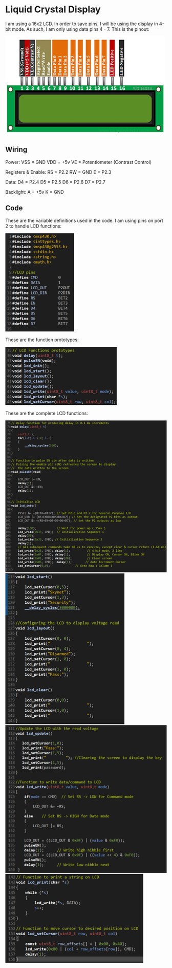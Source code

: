 # Liquid Crystal Display

I am using a 16x2 LCD. In order to save pins, I will be using the display in 4-bit mode. As such, I am only using data pins 4 - 7. This is the pinout:

![alt text](https://github.com/max-mejia-13/Skynet_Security/blob/main/images/16x2-LCD-Pinout.png)

## Wiring

Power:
VSS = GND
VDD = +5v
VE = Potentiometer (Contrast Control)

Registers & Enable:
RS = P2.2
RW = GND
E = P2.3

Data:
D4 = P2.4
D5 = P2.5
D6 = P2.6
D7 = P2.7

Backlight:
A = +5v
K = GND

## Code

These are the variable definitions used in the code. I am using pins on port 2 to handle LCD functions:

![alt text](https://github.com/max-mejia-13/Skynet_Security/blob/main/images/lcd_setup.png)


These are the function prototypes:

![alt text](https://github.com/max-mejia-13/Skynet_Security/blob/main/images/lcd_prototypes.png)


These are the complete LCD functions:

![alt text](https://github.com/max-mejia-13/Skynet_Security/blob/main/images/lcd_fn_1.png)
![alt text](https://github.com/max-mejia-13/Skynet_Security/blob/main/images/lcd_fn_2.png)
![alt text](https://github.com/max-mejia-13/Skynet_Security/blob/main/images/lcd_fn_3.png)
![alt text](https://github.com/max-mejia-13/Skynet_Security/blob/main/images/lcd_fn_4.png)
